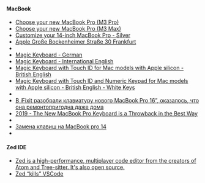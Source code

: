 

#### MacBook
- [Choose your new MacBook Pro (M3 Pro)](https://www.apple.com/shop/buy-mac/macbook-pro/14-inch)
- [Choose your new MacBook Pro (M3 Max)](https://www.apple.com/shop/buy-mac/macbook-pro/14-inch-m3-max)
- [Customize your 14-inch MacBook Pro - Silver](https://www.apple.com/shop/buy-mac/macbook-pro/14-inch-silver-apple-m3-pro-with-12-core-cpu-and-18-core-gpu-18gb-memory-1tb)
- [Apple Große Bockenheimer Straße 30 Frankfurt](https://www.apple.com/de/retail/grossebockenheimerstrasse/)
- 
- [Magic Keyboard - German](https://www.apple.com/uk/shop/product/MK2A3D/A/magic-keyboard-german)
- [Magic Keyboard - International English](https://www.apple.com/uk/shop/product/MK2A3Z/A/magic-keyboard-international-english)
- [Magic Keyboard with Touch ID for Mac models with Apple silicon - British English](https://www.apple.com/uk/shop/product/MK293B/A/magic-keyboard-with-touch-id-for-mac-models-with-apple-silicon-british-english)
- [Magic Keyboard with Touch ID and Numeric Keypad for Mac models with Apple silicon - British English - White Keys](https://www.apple.com/uk/shop/product/MK2C3B/A/magic-keyboard-with-touch-id-and-numeric-keypad-for-mac-models-with-apple-silicon-british-english-white-keys)
- 
- [В iFixit разобрали клавиатуру нового MacBook Pro 16”, оказалось, что она ремонтопригодна даже дома](https://habr.com/ru/news/476086/)
- [2019 - The New MacBook Pro Keyboard is a Throwback in the Best Way](https://ru.ifixit.com/News/33820/16-inch-macbook-pro-magic-keyboard-throwback)
- 
- [Замена клавиш на MacBook pro 14](https://youtu.be/ljS0DGSBnLo)
- 

#### Zed IDE
- [Zed is a high-performance, multiplayer code editor from the creators of Atom and Tree-sitter. It's also open source.](https://zed.dev/)
- [Zed “kills” VSCode](https://youtu.be/Fk08oNi0j1Y)
